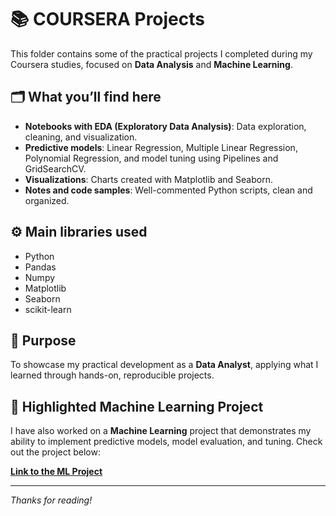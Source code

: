 # 📚 COURSERA Projects

This folder contains some of the practical projects I completed during my Coursera studies, focused on **Data Analysis** and **Machine Learning**.

## 🗂️ What you’ll find here

- **Notebooks with EDA (Exploratory Data Analysis)**: Data exploration, cleaning, and visualization.
- **Predictive models**: Linear Regression, Multiple Linear Regression, Polynomial Regression, and model tuning using Pipelines and GridSearchCV.
- **Visualizations**: Charts created with Matplotlib and Seaborn.
- **Notes and code samples**: Well-commented Python scripts, clean and organized.

## ⚙️ Main libraries used

- Python
- Pandas
- Numpy
- Matplotlib
- Seaborn
- scikit-learn

## 📌 Purpose

To showcase my practical development as a **Data Analyst**, applying what I learned through hands-on, reproducible projects.

## 🌟 Highlighted Machine Learning Project

I have also worked on a **Machine Learning** project that demonstrates my ability to implement predictive models, model evaluation, and tuning. Check out the project below:

[**Link to the ML Project**](https://github.com/Tzantza/coursera/blob/main/Practice_project_insurance.ipynb)

---

*Thanks for reading!*